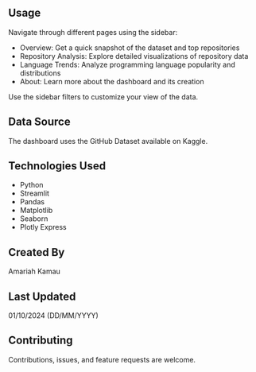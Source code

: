 
## Usage

Navigate through different pages using the sidebar:
- Overview: Get a quick snapshot of the dataset and top repositories
- Repository Analysis: Explore detailed visualizations of repository data
- Language Trends: Analyze programming language popularity and distributions
- About: Learn more about the dashboard and its creation

Use the sidebar filters to customize your view of the data.

## Data Source

The dashboard uses the GitHub Dataset available on Kaggle.

## Technologies Used

- Python
- Streamlit
- Pandas
- Matplotlib
- Seaborn
- Plotly Express

## Created By

Amariah Kamau

## Last Updated

01/10/2024
(DD/MM/YYYY)

## Contributing

Contributions, issues, and feature requests are welcome.
